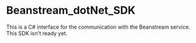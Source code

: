 # Beanstream_dotNet_SDK
This is a C# interface for the communication with the Beanstream service. This SDK isn't ready yet.
